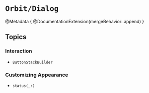 # ``Orbit/Dialog``

@Metadata {
    @DocumentationExtension(mergeBehavior: append)
}

## Topics

### Interaction

- ``ButtonStackBuilder``

### Customizing Appearance

- ``status(_:)``
